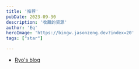 ```yaml
---
title: '推荐'
pubDate: 2023-09-30
description: '收藏的资源'
author: 'Eq'
heroImage: 'https://bingw.jasonzeng.dev?index=20'
tags: ["star"]

---
```


-   [Ryo's blog](https://fanlv.fun)

